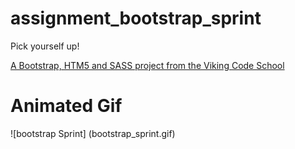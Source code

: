 assignment_bootstrap_sprint
===========================

Pick yourself up!

[A Bootstrap, HTM5 and SASS project from the Viking Code School](http://www.vikingcodeschool.com)

Animated Gif
=============
![bootstrap Sprint] (bootstrap_sprint.gif)
